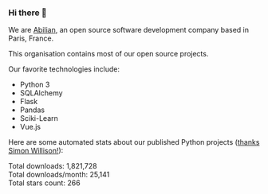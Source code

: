 ### Hi there 👋

We are [Abilian](https://abilian.com/), an open source software development company based in Paris, France.

This organisation contains most of our open source projects.

Our favorite technologies include:

- Python 3
- SQLAlchemy
- Flask
- Pandas
- Sciki-Learn
- Vue.js

Here are some automated stats about our published Python projects
([thanks Simon Willison!][sw-post]):

<!--marker-->
Total downloads: 1,821,728<br>
Total downloads/month: 25,141<br>
Total stars count: 266
<!--end-->

[sw-post]: https://simonwillison.net/2020/Jul/10/self-updating-profile-readme/